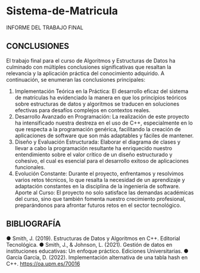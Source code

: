 # Sistema-de-Matricula
INFORME DEL TRABAJO FINAL



## CONCLUSIONES
El trabajo final para el curso de Algoritmos y Estructuras de Datos ha culminado con
múltiples conclusiones significativas que resaltan la relevancia y la aplicación práctica
del conocimiento adquirido. A continuación, se enumeran las conclusiones principales:
1. Implementación Teórica en la Práctica: El desarrollo eficaz del sistema de
matrículas ha evidenciado la manera en que los principios teóricos sobre
estructuras de datos y algoritmos se traducen en soluciones efectivas para
desafíos complejos en contextos reales.
2. Desarrollo Avanzado en Programación: La realización de este proyecto ha
intensificado nuestra destreza en el uso de C++, especialmente en lo que
respecta a la programación genérica, facilitando la creación de aplicaciones de
software que son más adaptables y fáciles de mantener.
3. Diseño y Evaluación Estructurada: Elaborar el diagrama de clases y llevar a
cabo la programación resultante ha enriquecido nuestro entendimiento sobre el
valor crítico de un diseño estructurado y cohesivo, el cual es esencial para el
desarrollo exitoso de aplicaciones funcionales.
4. Evolución Constante: Durante el proyecto, enfrentamos y resolvimos varios
retos técnicos, lo que resalta la necesidad de un aprendizaje y adaptación
constantes en la disciplina de la ingeniería de software.
Aporte al Curso: El proyecto no solo satisface las demandas académicas del curso, sino
que también fomenta nuestro crecimiento profesional, preparándonos para afrontar
futuros retos en el sector tecnológico.


## BIBLIOGRAFÍA
● Smith, J. (2019). Estructuras de Datos y Algoritmos en C++. Editorial
Tecnológica.
● Smith, J., & Johnson, L. (2021). Gestión de datos en instituciones educativas:
Un enfoque práctico. Ediciones Universitarias.
● García García, D. (2022). Implementación alternativa de una tabla hash en C++.
https://oa.upm.es/70016

